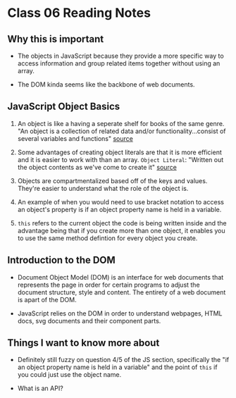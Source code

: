 # Class 06 Reading Notes

## Why this is important

- The objects in JavaScript because they provide a more specific way to access information and group related items together without using an array.

- The DOM kinda seems like the backbone of web documents.

## JavaScript Object Basics 

1. An object is like a having a seperate shelf for books of the same genre.  "An object is a collection of related data and/or functionality...consist of several variables and functions" [source](https://developer.mozilla.org/en-US/docs/Learn/JavaScript/Objects/Basics)

2. Some advantages of creating object literals are that it is more efficient and it is easier to work with than an array.  `Object Literal`: "Written out the object contents as we've come to create it" [source](https://developer.mozilla.org/en-US/docs/Learn/JavaScript/Objects/Basics)

3. Objects are compartmentalized based off of the keys and values.  They're easier to understand what the role of the object is.

4. An example of when you would need to use bracket notation to access an object's property is if an object property name is held in a variable.

5. `this` refers to the current object the code is being written inside and the advantage being that if you create more than one object, it enables you to use the same method defintion for every object you create.

## Introduction to the DOM

- Document Object Model (DOM) is an interface for web documents that represents the page in order for certain programs to adjust the document structure, style and content.  The entirety of a web document is apart of the DOM. 

- JavaScript relies on the DOM in order to understand webpages, HTML docs, svg documents and their component parts.  

## Things I want to know more about

- Definitely still fuzzy on question 4/5 of the JS section, specifically the "if an object property name is held in a variable" and the point of `this` if you could just use the object name.

- What is an API?
